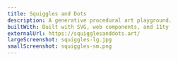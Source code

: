 ```yaml
---
title: Squiggles and Dots
description: A generative procedural art playground.
builtWith: Built with SVG, web components, and 11ty
externalUrl: https://squigglesanddots.art/
largeScreenshot: squiggles-lg.jpg
smallScreenshot: squiggles-sm.png
---
```

